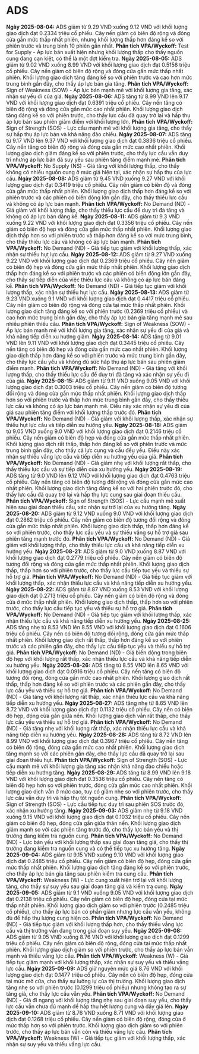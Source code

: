 # ADS

**Ngày 2025-08-04:** ADS giảm từ 9.29 VND xuống 9.12 VND với khối lượng giao dịch đạt 0.2334 triệu cổ phiếu. Cây nến giảm có biên độ rộng và đóng cửa gần mức thấp nhất phiên, nhưng khối lượng thấp hơn đáng kể so với phiên trước và trung bình 10 phiên gần nhất. **Phân tích VPA/Wyckoff:** Test for Supply - Áp lực bán xuất hiện nhưng khối lượng thấp cho thấy nguồn cung đang cạn kiệt, có thể là một đợt kiểm tra.
**Ngày 2025-08-05:** ADS giảm từ 9.02 VND xuống 8.99 VND với khối lượng giao dịch đạt 0.5156 triệu cổ phiếu. Cây nến giảm có biên độ rộng và đóng cửa gần mức thấp nhất phiên. Khối lượng giao dịch tăng đáng kể so với phiên trước và cao hơn mức trung bình gần đây, cho thấy áp lực bán gia tăng. **Phân tích VPA/Wyckoff:** Sign of Weakness (SOW) - Áp lực bán mạnh mẽ với khối lượng gia tăng, xác nhận sự yếu đi của giá.
**Ngày 2025-08-06:** ADS tăng từ 8.99 VND lên 9.17 VND với khối lượng giao dịch đạt 0.6391 triệu cổ phiếu. Cây nến tăng có biên độ rộng và đóng cửa gần mức cao nhất phiên. Khối lượng giao dịch tăng đáng kể so với phiên trước, cho thấy lực cầu đã quay trở lại và hấp thụ áp lực bán sau phiên giảm điểm với khối lượng lớn. **Phân tích VPA/Wyckoff:** Sign of Strength (SOS) - Lực cầu mạnh mẽ với khối lượng gia tăng, cho thấy sự hấp thụ áp lực bán và khả năng đảo chiều.
**Ngày 2025-08-07:** ADS tăng từ 9.17 VND lên 9.37 VND với khối lượng giao dịch đạt 0.3836 triệu cổ phiếu. Cây nến tăng có biên độ rộng và đóng cửa gần mức cao nhất phiên. Khối lượng giao dịch giảm đáng kể so với phiên trước, cho thấy lực cầu vẫn duy trì nhưng áp lực bán đã suy yếu sau phiên tăng điểm mạnh mẽ. **Phân tích VPA/Wyckoff:** No Supply (NS) - Giá tăng với khối lượng thấp, cho thấy không có nhiều nguồn cung ở mức giá hiện tại, xác nhận sự hấp thụ của lực cầu.
**Ngày 2025-08-08:** ADS giảm từ 9.45 VND xuống 9.27 VND với khối lượng giao dịch đạt 0.3419 triệu cổ phiếu. Cây nến giảm có biên độ và đóng cửa gần mức thấp nhất phiên. Khối lượng giao dịch thấp hơn đáng kể so với phiên trước và các phiên có biến động lớn gần đây, cho thấy thiếu lực cầu và không có áp lực bán mạnh. **Phân tích VPA/Wyckoff:** No Demand (ND) - Giá giảm với khối lượng thấp, cho thấy thiếu lực cầu để duy trì đà tăng và không có áp lực bán đáng kể.
**Ngày 2025-08-11:** ADS giảm từ 9.3 VND xuống 9.22 VND với khối lượng giao dịch đạt 0.3356 triệu cổ phiếu. Cây nến giảm có biên độ hẹp và đóng cửa gần mức thấp nhất phiên. Khối lượng giao dịch thấp hơn so với phiên trước và thấp hơn đáng kể so với mức trung bình, cho thấy thiếu lực cầu và không có áp lực bán mạnh. **Phân tích VPA/Wyckoff:** No Demand (ND) - Giá tiếp tục giảm với khối lượng thấp, xác nhận sự thiếu hụt lực cầu.
**Ngày 2025-08-12:** ADS giảm từ 9.27 VND xuống 9.22 VND với khối lượng giao dịch đạt 0.2369 triệu cổ phiếu. Cây nến giảm có biên độ hẹp và đóng cửa gần mức thấp nhất phiên. Khối lượng giao dịch thấp hơn đáng kể so với phiên trước và các phiên có biến động lớn gần đây, cho thấy sự tiếp diễn của việc thiếu lực cầu và không có áp lực bán đáng kể. **Phân tích VPA/Wyckoff:** No Demand (ND) - Giá tiếp tục giảm với khối lượng thấp, xác nhận sự thiếu hụt lực cầu.
**Ngày 2025-08-13:** ADS giảm từ 9.23 VND xuống 9.1 VND với khối lượng giao dịch đạt 0.4417 triệu cổ phiếu. Cây nến giảm có biên độ rộng và đóng cửa tại mức thấp nhất phiên. Khối lượng giao dịch tăng đáng kể so với phiên trước (0.2369 triệu cổ phiếu) và cao hơn mức trung bình gần đây, cho thấy áp lực bán gia tăng mạnh mẽ sau nhiều phiên thiếu cầu. **Phân tích VPA/Wyckoff:** Sign of Weakness (SOW) - Áp lực bán mạnh mẽ với khối lượng gia tăng, xác nhận sự yếu đi của giá và khả năng tiếp diễn xu hướng giảm.
**Ngày 2025-08-14:** ADS tăng từ 9.01 VND lên 9.11 VND với khối lượng giao dịch đạt 0.3445 triệu cổ phiếu. Cây nến tăng có biên độ hẹp và đóng cửa gần mức cao nhất phiên. Khối lượng giao dịch thấp hơn đáng kể so với phiên trước và mức trung bình gần đây, cho thấy lực cầu yếu và không đủ sức hấp thụ áp lực bán sau phiên giảm điểm mạnh. **Phân tích VPA/Wyckoff:** No Demand (ND) - Giá tăng với khối lượng thấp, cho thấy thiếu lực cầu để duy trì đà tăng và xác nhận sự yếu đi của giá.
**Ngày 2025-08-15:** ADS giảm từ 9.11 VND xuống 9.05 VND với khối lượng giao dịch đạt 0.3003 triệu cổ phiếu. Cây nến giảm có biên độ tương đối rộng và đóng cửa gần mức thấp nhất phiên. Khối lượng giao dịch thấp hơn so với phiên trước và thấp hơn mức trung bình gần đây, cho thấy thiếu lực cầu và không có áp lực bán mạnh mẽ. Điều này xác nhận sự yếu đi của giá sau phiên tăng điểm với khối lượng thấp trước đó. **Phân tích VPA/Wyckoff:** No Demand (ND) - Giá giảm với khối lượng thấp, xác nhận sự thiếu hụt lực cầu và tiếp diễn xu hướng yếu.
**Ngày 2025-08-18:** ADS giảm từ 9.05 VND xuống 9.0 VND với khối lượng giao dịch đạt 0.2146 triệu cổ phiếu. Cây nến giảm có biên độ hẹp và đóng cửa gần mức thấp nhất phiên. Khối lượng giao dịch rất thấp, thấp hơn đáng kể so với phiên trước và mức trung bình gần đây, cho thấy cả lực cung và cầu đều yếu. Điều này xác nhận sự thiếu vắng lực cầu và tiếp diễn xu hướng yếu của giá. **Phân tích VPA/Wyckoff:** No Demand (ND) - Giá giảm nhẹ với khối lượng rất thấp, cho thấy thiếu lực cầu và sự tiếp diễn của xu hướng yếu.
**Ngày 2025-08-19:** ADS tăng từ 9.0 VND lên 9.12 VND với khối lượng giao dịch đạt 0.4763 triệu cổ phiếu. Cây nến tăng có biên độ tương đối rộng và đóng cửa gần mức cao nhất phiên. Khối lượng giao dịch tăng đáng kể so với hai phiên trước đó, cho thấy lực cầu đã quay trở lại và hấp thụ lực cung sau giai đoạn thiếu cầu. **Phân tích VPA/Wyckoff:** Sign of Strength (SOS) - Lực cầu mạnh mẽ xuất hiện sau giai đoạn thiếu cầu, xác nhận sự trở lại của xu hướng tăng.
**Ngày 2025-08-20:** ADS giảm từ 9.12 VND xuống 9.0 VND với khối lượng giao dịch đạt 0.2862 triệu cổ phiếu. Cây nến giảm có biên độ tương đối rộng và đóng cửa gần mức thấp nhất phiên. Khối lượng giao dịch thấp, thấp hơn đáng kể so với phiên trước, cho thấy lực cầu yếu và sự thiếu vắng sự hỗ trợ giá sau phiên tăng mạnh trước đó. **Phân tích VPA/Wyckoff:** No Demand (ND) - Giá giảm với khối lượng thấp, cho thấy thiếu lực cầu và khả năng tiếp diễn xu hướng yếu.
**Ngày 2025-08-21:** ADS giảm từ 9.0 VND xuống 8.87 VND với khối lượng giao dịch đạt 0.2779 triệu cổ phiếu. Cây nến giảm có biên độ tương đối rộng và đóng cửa gần mức thấp nhất phiên. Khối lượng giao dịch thấp, thấp hơn so với phiên trước, cho thấy lực cầu tiếp tục yếu và thiếu sự hỗ trợ giá. **Phân tích VPA/Wyckoff:** No Demand (ND) - Giá tiếp tục giảm với khối lượng thấp, xác nhận thiếu lực cầu và khả năng tiếp diễn xu hướng yếu.
**Ngày 2025-08-22:** ADS giảm từ 8.87 VND xuống 8.53 VND với khối lượng giao dịch đạt 0.2713 triệu cổ phiếu. Cây nến giảm có biên độ rộng và đóng cửa ở mức thấp nhất phiên. Khối lượng giao dịch thấp, thấp hơn so với phiên trước, cho thấy lực cầu tiếp tục yếu và thiếu sự hỗ trợ giá. **Phân tích VPA/Wyckoff:** No Demand (ND) - Giá tiếp tục giảm với khối lượng thấp, xác nhận thiếu lực cầu và khả năng tiếp diễn xu hướng yếu.
**Ngày 2025-08-25:** ADS tăng nhẹ từ 8.53 VND lên 8.55 VND với khối lượng giao dịch đạt 0.1606 triệu cổ phiếu. Cây nến có biên độ tương đối rộng, đóng cửa gần mức thấp nhất phiên. Khối lượng giao dịch rất thấp, thấp hơn đáng kể so với phiên trước và các phiên gần đây, cho thấy lực cầu tiếp tục yếu và thiếu sự hỗ trợ giá. **Phân tích VPA/Wyckoff:** No Demand (ND) - Giá biến động trong biên độ hẹp với khối lượng rất thấp, xác nhận thiếu lực cầu và khả năng tiếp diễn xu hướng yếu.
**Ngày 2025-08-26:** ADS tăng từ 8.55 VND lên 8.65 VND với khối lượng giao dịch đạt 0.0916 triệu cổ phiếu. Cây nến tăng có biên độ tương đối rộng, đóng cửa gần mức cao nhất phiên. Khối lượng giao dịch rất thấp, thấp hơn đáng kể so với phiên trước và các phiên gần đây, cho thấy lực cầu yếu và thiếu sự hỗ trợ giá. **Phân tích VPA/Wyckoff:** No Demand (ND) - Giá tăng với khối lượng rất thấp, xác nhận thiếu lực cầu và khả năng tiếp diễn xu hướng yếu.
**Ngày 2025-08-27:** ADS tăng nhẹ từ 8.65 VND lên 8.72 VND với khối lượng giao dịch đạt 0.1132 triệu cổ phiếu. Cây nến có biên độ hẹp, đóng cửa gần giữa nến. Khối lượng giao dịch vẫn rất thấp, cho thấy lực cầu yếu và thiếu sự hỗ trợ giá. **Phân tích VPA/Wyckoff:** No Demand (ND) - Giá tăng nhẹ với khối lượng rất thấp, xác nhận thiếu lực cầu và khả năng tiếp diễn xu hướng yếu.
**Ngày 2025-08-28:** ADS tăng từ 8.72 VND lên 8.99 VND với khối lượng giao dịch đạt 0.3967 triệu cổ phiếu. Cây nến tăng có biên độ rộng, đóng cửa gần mức cao nhất phiên. Khối lượng giao dịch tăng mạnh so với các phiên gần đây, cho thấy lực cầu đã quay trở lại sau giai đoạn thiếu hụt. **Phân tích VPA/Wyckoff:** Sign of Strength (SOS) - Lực cầu mạnh mẽ với khối lượng gia tăng xác nhận khả năng đảo chiều hoặc tiếp diễn xu hướng tăng.
**Ngày 2025-08-29:** ADS tăng từ 8.99 VND lên 9.18 VND với khối lượng giao dịch đạt 0.3536 triệu cổ phiếu. Cây nến tăng có biên độ hẹp hơn so với phiên trước, đóng cửa gần mức cao nhất phiên. Khối lượng giao dịch vẫn ở mức cao, tuy có giảm nhẹ so với phiên trước, cho thấy lực cầu vẫn duy trì và hấp thụ tốt nguồn cung. **Phân tích VPA/Wyckoff:** Sign of Strength (SOS) - Lực cầu tiếp tục duy trì sau phiên SOS trước đó, xác nhận xu hướng tăng.
**Ngày 2025-09-03:** ADS giảm nhẹ từ 9.18 VND xuống 9.15 VND với khối lượng giao dịch đạt 0.1032 triệu cổ phiếu. Cây nến giảm có biên độ hẹp, đóng cửa gần giữa thân nến. Khối lượng giao dịch giảm mạnh so với các phiên tăng trước đó, cho thấy lực bán yếu và thị trường đang kiểm tra nguồn cung. **Phân tích VPA/Wyckoff:** No Demand (ND) - Lực bán yếu với khối lượng thấp sau giai đoạn tăng giá, cho thấy thị trường đang kiểm tra nguồn cung và có thể tiếp tục xu hướng tăng.
**Ngày 2025-09-04:** ADS giảm từ 9.15 VND xuống 9.10 VND với khối lượng giao dịch đạt 0.2485 triệu cổ phiếu. Cây nến giảm có biên độ hẹp, đóng cửa gần mức thấp nhất phiên. Khối lượng giao dịch tăng đáng kể so với phiên trước, cho thấy áp lực bán gia tăng sau phiên kiểm tra cung cầu. **Phân tích VPA/Wyckoff:** Weakness (W) - Lực cung xuất hiện trở lại với khối lượng tăng, cho thấy sự suy yếu sau giai đoạn tăng giá và kiểm tra cung.
**Ngày 2025-09-05:** ADS giảm từ 9.1 VND xuống 9.05 VND với khối lượng giao dịch đạt 0.2138 triệu cổ phiếu. Cây nến giảm có biên độ hẹp, đóng cửa tại mức thấp nhất phiên. Khối lượng giao dịch giảm so với phiên trước (0.2485 triệu cổ phiếu), cho thấy áp lực bán có phần giảm nhưng lực cầu vẫn yếu, không đủ để hấp thụ lượng cung hiện có. **Phân tích VPA/Wyckoff:** No Demand (ND) - Giá tiếp tục giảm với khối lượng thấp hơn, cho thấy thiếu vắng lực cầu và thị trường vẫn đang trong giai đoạn suy yếu.
**Ngày 2025-09-08:** ADS giảm từ 9.05 VND xuống 8.76 VND với khối lượng giao dịch đạt 0.1299 triệu cổ phiếu. Cây nến giảm có biên độ rộng, đóng cửa tại mức thấp nhất phiên. Khối lượng giao dịch giảm so với phiên trước, cho thấy áp lực bán vẫn mạnh và thiếu vắng lực cầu. **Phân tích VPA/Wyckoff:** Weakness (W) - Giá tiếp tục giảm mạnh với khối lượng thấp, xác nhận sự suy yếu và thiếu vắng lực cầu.
**Ngày 2025-09-09:** ADS giữ nguyên mức giá 8.76 VND với khối lượng giao dịch đạt 0.1477 triệu cổ phiếu. Cây nến có biên độ hẹp, đóng cửa tại mức mở cửa, cho thấy sự lưỡng lự của thị trường. Khối lượng giao dịch tăng nhẹ so với phiên trước (0.1299 triệu cổ phiếu) nhưng không tạo ra sự tăng giá, cho thấy lực cầu vẫn yếu. **Phân tích VPA/Wyckoff:** No Demand (ND) - Giá đi ngang với khối lượng tăng nhẹ sau giai đoạn suy yếu, cho thấy lực cầu vẫn chưa đủ mạnh để hấp thụ hết lượng cung và đẩy giá lên.
**Ngày 2025-09-10:** ADS giảm từ 8.76 VND xuống 8.71 VND với khối lượng giao dịch đạt 0.1268 triệu cổ phiếu. Cây nến giảm có biên độ rộng, đóng cửa ở mức thấp hơn so với phiên trước. Khối lượng giao dịch giảm so với phiên trước, cho thấy áp lực bán vẫn còn và thiếu vắng lực cầu. **Phân tích VPA/Wyckoff:** Weakness (W) - Giá tiếp tục giảm với khối lượng thấp, xác nhận sự suy yếu và thiếu vắng lực cầu.
